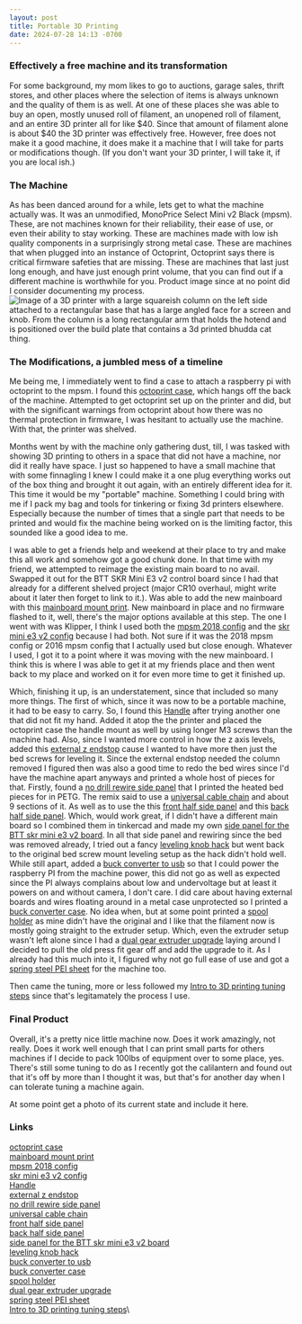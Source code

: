 ```yaml
---
layout: post
title: Portable 3D Printing
date: 2024-07-28 14:13 -0700
---
```


### Effectively a free machine and its transformation
For some background, my mom likes to go to auctions, garage sales, thrift stores, and other places where the selection of items is always unknown and the quality of them is as well. At one of these places she was able to buy an open, mostly unused roll of filament, an unopened roll of filament, and an entire 3D printer all for like $40. Since that amount of filament alone is about $40 the 3D printer was effectively free. However, free does not make it a good machine, it does make it a machine that I will take for parts or modifications though. (If you don't want your 3D printer, I will take it, if you are local ish.)

### The Machine
As has been danced around for a while, lets get to what the machine actually was. It was an unmodified, MonoPrice Select Mini v2 Black (mpsm). These, are not machines known for their reliability, their ease of use, or even their ability to stay working. These are machines made with low ish quality components in a surprisingly strong metal case. These are machines that when plugged into an instance of Octoprint, Octoprint says there is critical firmware safeties that are missing. These are machines that last just long enough, and have just enough print volume, that you can find out if a different machine is worthwhile for you. Product image since at no point did I consider documenting my process. ![Image of a 3D printer with a large squareish column on the left side attached to a rectangular base that has a large angled face for a screen and knob. From the column is a long rectangular arm that holds the hotend and is positioned over the build plate that contains a 3d printed bhudda cat thing.](https://images-na.ssl-images-amazon.com/images/I/61kNISEhTrL._SL1102_.jpg)

### The Modifications, a jumbled mess of a timeline
Me being me, I immediately went to find a case to attach a raspberry pi with octoprint to the mpsm. I found this [octoprint case](https://www.thingiverse.com/thing:4937533), which hangs off the back of the machine. Attempted to get  octoprint set up on the printer and did, but with the significant warnings from octoprint about how there was no thermal protection in firmware, I was hesitant to actually use the machine. With that, the printer was shelved.

Months went by with the machine only gathering dust, till, I was tasked with showing 3D printing to others in a space that did not have a machine, nor did it really have space. I just so happened to have a small machine that with some finnagling I knew I could make it a one plug everything works out of the box thing and brought it out again, with an entirely different idea for it. This time it would be my "portable" machine. Something I could bring with me if I pack my bag and tools for tinkering or fixing 3d printers elsewhere. Especially because the number of times that a single part that needs to be printed and would fix the machine being worked on is the limiting factor, this sounded like a good idea to me. 

I was able to get a friends help and weekend at their place to try and make this all work and somehow got a good chunk done. In that time with my friend, we attempted to reimage the existing main board to no avail. Swapped it out for the BTT SKR Mini E3 v2 control board since I had that already for a different shelved project (major CR10 overhaul, might write about it later then forget to link to it.). Was able to add the new mainboard with this [mainboard mount print](https://www.thingiverse.com/thing:4296248). New mainboard in place and no firmware flashed to it, well, there's the major options available at this step. The one I went with was Klipper, I think I used both the [mpsm 2018 config](https://github.com/Klipper3d/klipper/blob/master/config/printer-monoprice-select-mini-v2-2018.cfg) and the [skr mini e3 v2 config](https://github.com/Klipper3d/klipper/blob/master/config/generic-bigtreetech-skr-mini-e3-v2.0.cfg) because I had both. Not sure if it was the 2018 mpsm config or 2016 mpsm config that I actually used but close enough. Whatever I used, I got it to a point where it was moving with the new mainboard. I think this is where I was able to get it at my friends place and then went back to my place and worked on it for even more time to get it finished up. 

Which, finishing it up, is an understatement, since that included so many more things. The first of which, since it was now to be a portable machine, it had to be easy to carry. So, I found this [Handle](https://www.thingiverse.com/thing:3006746) after trying another one that did not fit my hand. Added it atop the the printer and placed the octoprint case the handle mount as well by using longer M3 screws than the machine had. Also, since I wanted more control in how the z axis levels, added this [external z endstop](https://www.thingiverse.com/thing:4173135) cause I wanted to have more then just the bed screws for leveling it. Since the external endstop needed the column removed I figured then was also a good time to redo the bed wires since I'd have the machine apart anyways and printed a whole host of pieces for that. Firstly, found a [no drill rewire side panel](https://www.thingiverse.com/thing:2817319) that I printed the heated bed pieces for in PETG. The remix said to use a [universal cable chain](https://www.thingiverse.com/thing:1036698) and about 9 sections of it. As well as to use the this [front half side panel](https://www.thingiverse.com/thing:2370329) and this [back half side panel](https://www.thingiverse.com/thing:2451362). Which, would work great, if I didn't have a different main board so I combined them in tinkercad and made my own [side panel for the BTT skr mini e3 v2 board](https://www.printables.com/model/1083477-monoprice-select-mini-skr-side-panel). In all that side panel and rewiring since the bed was removed already, I tried out a fancy [leveling knob hack](https://www.thingiverse.com/thing:4626595) but went back to the original bed screw mount leveling setup as the hack didn't hold well. While still apart, added a [buck converter to usb](https://www.amazon.com/Converter-DROK-Charging-Regulator-Transformer/dp/B087RHWTJW?crid=3Q8R0BSM03H5L&dib=eyJ2IjoiMSJ9) so that I could power the raspberry PI from the machine power, this did not go as well as expected since the PI always complains about low and undervoltage but at least it powers on and without camera, I don't care. I did care about having external boards and wires floating around in a metal case unprotected so I printed a [buck converter case](https://www.printables.com/model/191311-drok-dc-dc-usb-buck-converter-case). No idea when, but at some point printed a [spool holder](https://www.thingiverse.com/thing:2006457) as mine didn't have the original and I like that the filament now is mostly going straight to the extruder setup. Which, even the extruder setup wasn't left alone since I had a [dual gear extruder upgrade](https://www.amazon.com/Bigtreetech-Extruder-extruder-Ender3pro-Filament/dp/B08D9CNHVN?crid=1ZRGAWP1T4A4K&dib=eyJ2IjoiMSJ9) laying around I decided to pull the old press fit gear off and add the upgrade to it. As I already had this much into it, I figured why not go full ease of use and got a [spring steel PEI sheet](https://www.amazon.com/FYSETC-Buildplate-160x130mm-6-3x5-1inch-Monoprice/dp/B088YXQRZC?ref_=ast_sto_dp) for the machine too. 

Then came the tuning, more or less followed my [Intro to 3D printing tuning steps](https://blueshirt.dev/2024/02/07/Introduction-to-3D-printing.html) since that's legitamately the process I use. 

### Final Product

Overall, it's a pretty nice little machine now. Does it work amazingly, not really. Does it work well enough that I can print small parts for others machines if I decide to pack 100lbs of equipment over to some place, yes. There's still some tuning to do as I recently got the calilantern and found out that it's off by more than I thought it was, but that's for another day when I can tolerate tuning a machine again. 

At some point get a photo of its current state and include it here. 

### Links 
[octoprint case](https://www.thingiverse.com/thing:4937533)\
[mainboard mount print](https://www.thingiverse.com/thing:4296248)\
[mpsm 2018 config](https://github.com/Klipper3d/klipper/blob/master/config/printer-monoprice-select-mini-v2-2018.cfg)\
[skr mini e3 v2 config](https://github.com/Klipper3d/klipper/blob/master/config/generic-bigtreetech-skr-mini-e3-v2.0.cfg)\
[Handle](https://www.thingiverse.com/thing:3006746)\
[external z endstop](https://www.thingiverse.com/thing:4173135)\
[no drill rewire side panel](https://www.thingiverse.com/thing:2817319)\
[universal cable chain](https://www.thingiverse.com/thing:1036698)\
[front half side panel](https://www.thingiverse.com/thing:2370329)\
[back half side panel](https://www.thingiverse.com/thing:2451362)\
[side panel for the BTT skr mini e3 v2 board](https://www.printables.com/model/1083477-monoprice-select-mini-skr-side-panel)\
[leveling knob hack](https://www.thingiverse.com/thing:4626595)\
[buck converter to usb](https://www.amazon.com/Converter-DROK-Charging-Regulator-Transformer/dp/B087RHWTJW?crid=3Q8R0BSM03H5L&dib=eyJ2IjoiMSJ9)\
[buck converter case](https://www.printables.com/model/191311-drok-dc-dc-usb-buck-converter-case)\
[spool holder](https://www.thingiverse.com/thing:2006457)\
[dual gear extruder upgrade](https://www.amazon.com/Bigtreetech-Extruder-extruder-Ender3pro-Filament/dp/B08D9CNHVN?crid=1ZRGAWP1T4A4K&dib=eyJ2IjoiMSJ9)\
[spring steel PEI sheet](https://www.amazon.com/FYSETC-Buildplate-160x130mm-6-3x5-1inch-Monoprice/dp/B088YXQRZC?ref_=ast_sto_dp)\
[Intro to 3D printing tuning steps](https://blueshirt.dev/2024/02/07/Introduction-to-3D-printing.html)\